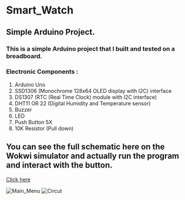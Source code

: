 
# Smart_Watch
## Simple Arduino Project.

### This is a simple Arduino project that I built and tested on a breadboard.
### Electronic Components :
1. Arduino Uno
2. SSD1306 (Monochrome 128x64 OLED display with I2C) interface
3. DS1307 (RTC (Real Time Clock) module with I2C interface)
4. DHT11 OR 22 (Digital Humidity and Temperature sensor)
5. Buzzer
6. LED
7. Push Button 5X
8. 10K Resistor (Pull down)


## You can see the full schematic here on the Wokwi simulator and actually run the program and interact with the button.
[Click here](https://wokwi.com/projects/392431636992242689)

![Main_Menu]([http://url/to/img.png](https://biaupload.com/do.php?imgf=org-ed88b0bd3f6e2.jpg))
![Circut]([https://biaupload.com/do.php?imgf=org-7cc665d1ce5d1.png)
